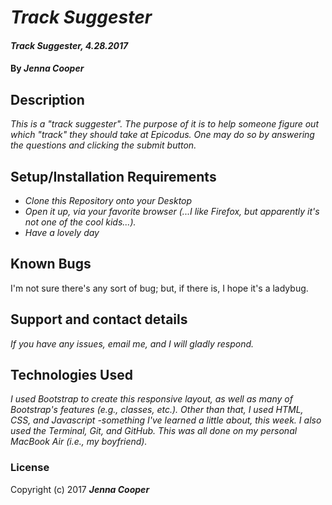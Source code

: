 # _Track Suggester_

#### _Track Suggester, 4.28.2017_

#### By _**Jenna Cooper**_

## Description

_This is a "track suggester". The purpose of it is to help someone figure out which "track" they should take at Epicodus. One may do so by answering the questions and clicking the submit button._

## Setup/Installation Requirements

* _Clone this Repository onto your Desktop_
* _Open it up, via your favorite browser (...I like Firefox, but apparently it's not one of the cool kids...)._
* _Have a lovely day_


## Known Bugs

I'm not sure there's any sort of bug; but, if there is, I hope it's a ladybug.

## Support and contact details

_If you have any issues, email me, and I will gladly respond._

## Technologies Used

_I used Bootstrap to create this responsive layout, as well as many of Bootstrap's features (e.g., classes, etc.). Other than that, I used HTML, CSS, and Javascript -something I've learned a little about, this week. I also used the Terminal, Git, and GitHub. This was all done on my personal MacBook Air (i.e., my boyfriend)._

### License

Copyright (c) 2017 **_Jenna Cooper_**
